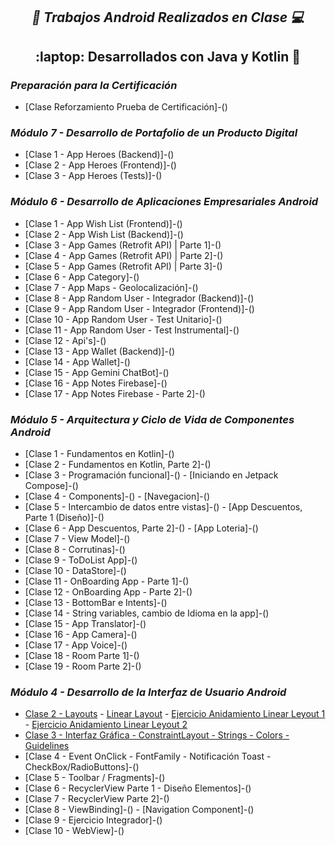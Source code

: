 **_<h2 align="center">:vulcan_salute: Trabajos Android Realizados en Clase  :computer:</h2>_**
**<h2 align="center">:laptop: Desarrollados con Java y Kotlin :memo:</h2>**

**_<h3>Preparación para la Certificación</h3>_**
- [Clase Reforzamiento Prueba de Certificación]-()


**_<h3>Módulo 7 - Desarrollo de Portafolio de un Producto Digital</h3>_**
- [Clase 1 - App Heroes (Backend)]-()
- [Clase 2 - App Heroes (Frontend)]-()
- [Clase 3 - App Heroes (Tests)]-()

**_<h3>Módulo 6 - Desarrollo de Aplicaciones Empresariales Android</h3>_**
- [Clase 1 - App Wish List (Frontend)]-()
- [Clase 2 - App Wish List (Backend)]-()
- [Clase 3 - App Games (Retrofit API) | Parte 1]-()
- [Clase 4 - App Games (Retrofit API) | Parte 2]-()
- [Clase 5 - App Games (Retrofit API) | Parte 3]-()
- [Clase 6 - App Category]-()
- [Clase 7 - App Maps - Geolocalización]-()
- [Clase 8 - App Random User - Integrador (Backend)]-()
- [Clase 9 - App Random User - Integrador (Frontend)]-()
- [Clase 10 - App Random User - Test Unitario]-()
- [Clase 11 - App Random User - Test Instrumental]-()
- [Clase 12 - Api's]-()
- [Clase 13 - App Wallet (Backend)]-()
- [Clase 14 - App Wallet]-()
- [Clase 15 - App Gemini ChatBot]-()
- [Clase 16 - App Notes Firebase]-()
- [Clase 17 - App Notes Firebase - Parte 2]-()


**_<h3>Módulo 5 - Arquitectura y Ciclo de Vida de Componentes Android</h3>_**

- [Clase 1 - Fundamentos en Kotlin]-()
- [Clase 2 - Fundamentos en Kotlin, Parte 2]-()
- [Clase 3 - Programación funcional]-() - [Iniciando en Jetpack Compose]-()
- [Clase 4 - Components]-() - [Navegacion]-()
- [Clase 5 - Intercambio de datos entre vistas]-() - [App Descuentos, Parte 1 (Diseño)]-()
- [Clase 6 - App Descuentos, Parte 2]-() - [App Loteria]-()
- [Clase 7 - View Model]-()
- [Clase 8 - Corrutinas]-()
- [Clase 9 - ToDoList App]-()
- [Clase 10 - DataStore]-()
- [Clase 11 - OnBoarding App - Parte 1]-()
- [Clase 12 - OnBoarding App - Parte 2]-()
- [Clase 13 - BottomBar e Intents]-()
- [Clase 14 - String variables, cambio de Idioma en la app]-()
- [Clase 15 - App Translator]-()
- [Clase 16 - App Camera]-()
- [Clase 17 - App Voice]-()
- [Clase 18 - Room Parte 1]-()
- [Clase 19 - Room Parte 2]-()


**_<h3>Módulo 4 - Desarrollo de la Interfaz de Usuario Android</h3>_**

- [Clase 2 - Layouts](https://github.com/KathyAlde21/android_layout) - [Linear Layout](https://github.com/KathyAlde21/proycto_linear_layout) - [Ejercicio Anidamiento Linear Leyout 1](https://github.com/KathyAlde21/ejercicios_layout_uno) - [Ejercicio Anidamiento Linear Leyout 2](https://github.com/KathyAlde21/ejercicios_layout_dos)
- [Clase 3 - Interfaz Gráfica - ConstraintLayout - Strings - Colors - Guidelines](https://github.com/KathyAlde21/ingreso_datos_usuario)
- [Clase 4 - Event OnClick - FontFamily - Notificación Toast - CheckBox/RadioButtons]-()
- [Clase 5 - Toolbar / Fragments]-()
- [Clase 6 - RecyclerView Parte 1 - Diseño Elementos]-()
- [Clase 7 - RecyclerView Parte 2]-()
- [Clase 8 - ViewBinding]-() - [Navigation Component]-()
- [Clase 9 - Ejercicio Integrador]-()
- [Clase 10 - WebView]-()
